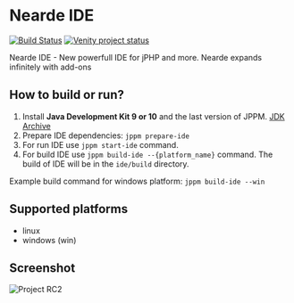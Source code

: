 # Nearde IDE 
[![Build Status](https://travis-ci.org/VenityStudio/Nearde-IDE.svg?branch=master)](https://travis-ci.org/VenityStudio/Nearde-IDE)
[![Venity project status](https://img.shields.io/badge/Venity-official-blue.svg)](https://vk.com/venity)

Nearde IDE - New powerfull IDE for jPHP and more. Nearde expands infinitely with add-ons

## How to build or run?

1. Install **Java Development Kit 9 or 10** and the last version of JPPM. [JDK Archive](https://vk.cc/8H4X68)
2. Prepare IDE dependencies: ``jppm prepare-ide``
3. For run IDE use ``jppm start-ide`` command.
4. For build IDE use ``jppm build-ide --{platform_name}`` command. The build of IDE will be in the `ide/build` directory.

Example build command for windows platform: ``jppm build-ide --win``

## Supported platforms 

 - linux
 - windows (win)

## Screenshot

![Project RC2](https://pp.userapi.com/c848736/v848736564/e47eb/N9_g9ECaUl0.jpg)
